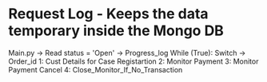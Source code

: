 # Request Log - Keeps the data temporary inside the Mongo DB

Main.py ->
Read status = 'Open' -> Progress_log
While (True):
Switch -> Order_id
1: Cust Details for Case Registartion
2: Monitor Payment
3: Monitor Payment Cancel
4: Close_Monitor_If_No_Transaction
